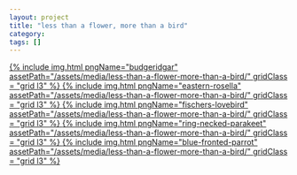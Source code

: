 ```yaml
---
layout: project
title: "less than a flower, more than a bird"
category: 
tags: []
---
```

<div class="content-container">
<div class="index-content">


<div class="grid-gutter"></div><div class="grid-sizer"></div>

<div class = "grid l3">
<!-- -->

</div>

<a href='/artworks/less-than-a-flower-more-than-a-bird/budgeridgar/'>
{% include img.html pngName="budgeridgar" assetPath="/assets/media/less-than-a-flower-more-than-a-bird/" gridClass = "grid l3" %}
</a>

<a href='/artworks/less-than-a-flower-more-than-a-bird/eastern-rosella/'>
{% include img.html pngName="eastern-rosella" assetPath="/assets/media/less-than-a-flower-more-than-a-bird/" gridClass = "grid l3" %}
</a>

<a href='/artworks/less-than-a-flower-more-than-a-bird/fischers-lovebird/'>
{% include img.html pngName="fischers-lovebird" assetPath="/assets/media/less-than-a-flower-more-than-a-bird/" gridClass = "grid l3" %}
</a>

<a href='/artworks/less-than-a-flower-more-than-a-bird/ring-necked-parakeet/'>
{% include img.html pngName="ring-necked-parakeet" assetPath="/assets/media/less-than-a-flower-more-than-a-bird/" gridClass = "grid l3" %}
</a>

<a href='/artworks/less-than-a-flower-more-than-a-bird/blue-fronted-parrot/'>
{% include img.html pngName="blue-fronted-parrot" assetPath="/assets/media/less-than-a-flower-more-than-a-bird/" gridClass = "grid l3" %}
</a>







</div>
</div>


